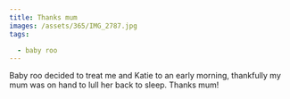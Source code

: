 ```yaml
---
title: Thanks mum
images: /assets/365/IMG_2787.jpg
tags:

  - baby roo
---
```

Baby roo decided to treat me and Katie to an early morning, thankfully my mum was on hand to lull her back to sleep. Thanks mum!